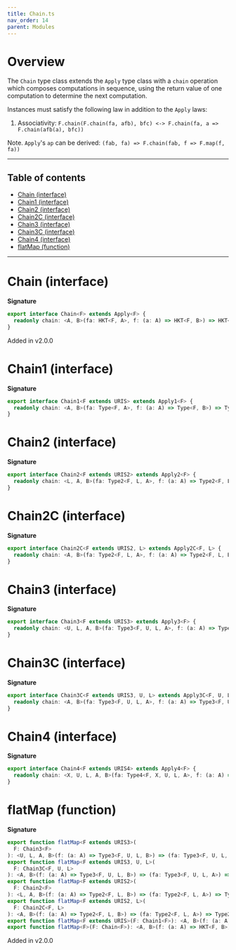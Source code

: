 ```yaml
---
title: Chain.ts
nav_order: 14
parent: Modules
---
```


# Overview

The `Chain` type class extends the `Apply` type class with a `chain` operation which composes computations in
sequence, using the return value of one computation to determine the next computation.

Instances must satisfy the following law in addition to the `Apply` laws:

1. Associativity: `F.chain(F.chain(fa, afb), bfc) <-> F.chain(fa, a => F.chain(afb(a), bfc))`

Note. `Apply`'s `ap` can be derived: `(fab, fa) => F.chain(fab, f => F.map(f, fa))`

---

<h2 class="text-delta">Table of contents</h2>

- [Chain (interface)](#chain-interface)
- [Chain1 (interface)](#chain1-interface)
- [Chain2 (interface)](#chain2-interface)
- [Chain2C (interface)](#chain2c-interface)
- [Chain3 (interface)](#chain3-interface)
- [Chain3C (interface)](#chain3c-interface)
- [Chain4 (interface)](#chain4-interface)
- [flatMap (function)](#flatmap-function)

---

# Chain (interface)

**Signature**

```ts
export interface Chain<F> extends Apply<F> {
  readonly chain: <A, B>(fa: HKT<F, A>, f: (a: A) => HKT<F, B>) => HKT<F, B>
}
```

Added in v2.0.0

# Chain1 (interface)

**Signature**

```ts
export interface Chain1<F extends URIS> extends Apply1<F> {
  readonly chain: <A, B>(fa: Type<F, A>, f: (a: A) => Type<F, B>) => Type<F, B>
}
```

# Chain2 (interface)

**Signature**

```ts
export interface Chain2<F extends URIS2> extends Apply2<F> {
  readonly chain: <L, A, B>(fa: Type2<F, L, A>, f: (a: A) => Type2<F, L, B>) => Type2<F, L, B>
}
```

# Chain2C (interface)

**Signature**

```ts
export interface Chain2C<F extends URIS2, L> extends Apply2C<F, L> {
  readonly chain: <A, B>(fa: Type2<F, L, A>, f: (a: A) => Type2<F, L, B>) => Type2<F, L, B>
}
```

# Chain3 (interface)

**Signature**

```ts
export interface Chain3<F extends URIS3> extends Apply3<F> {
  readonly chain: <U, L, A, B>(fa: Type3<F, U, L, A>, f: (a: A) => Type3<F, U, L, B>) => Type3<F, U, L, B>
}
```

# Chain3C (interface)

**Signature**

```ts
export interface Chain3C<F extends URIS3, U, L> extends Apply3C<F, U, L> {
  readonly chain: <A, B>(fa: Type3<F, U, L, A>, f: (a: A) => Type3<F, U, L, B>) => Type3<F, U, L, B>
}
```

# Chain4 (interface)

**Signature**

```ts
export interface Chain4<F extends URIS4> extends Apply4<F> {
  readonly chain: <X, U, L, A, B>(fa: Type4<F, X, U, L, A>, f: (a: A) => Type4<F, X, U, L, B>) => Type4<F, X, U, L, B>
}
```

# flatMap (function)

**Signature**

```ts
export function flatMap<F extends URIS3>(
  F: Chain3<F>
): <U, L, A, B>(f: (a: A) => Type3<F, U, L, B>) => (fa: Type3<F, U, L, A>) => Type3<F, U, L, B>
export function flatMap<F extends URIS3, U, L>(
  F: Chain3C<F, U, L>
): <A, B>(f: (a: A) => Type3<F, U, L, B>) => (fa: Type3<F, U, L, A>) => Type3<F, U, L, B>
export function flatMap<F extends URIS2>(
  F: Chain2<F>
): <L, A, B>(f: (a: A) => Type2<F, L, B>) => (fa: Type2<F, L, A>) => Type2<F, L, B>
export function flatMap<F extends URIS2, L>(
  F: Chain2C<F, L>
): <A, B>(f: (a: A) => Type2<F, L, B>) => (fa: Type2<F, L, A>) => Type2<F, L, B>
export function flatMap<F extends URIS>(F: Chain1<F>): <A, B>(f: (a: A) => Type<F, B>) => (fa: Type<F, A>) => Type<F, B>
export function flatMap<F>(F: Chain<F>): <A, B>(f: (a: A) => HKT<F, B>) => (fa: HKT<F, A>) => HKT<F, B> { ... }
```

Added in v2.0.0
